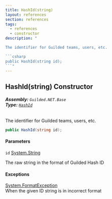 ```yaml
---
title: HashId(string)
layout: references
section: references
tags:
  - references
  - constructor
description: "

The identifier for Guilded teams, users, etc.

```csharp
public HashId(string id);
```"
---
```


## HashId(string) Constructor
###### **Assembly:** `Guilded.NET.Base`<br/>**Type:** [`HashId`](HashId 'Guilded.NET.Base.HashId')

The identifier for Guilded teams, users, etc.

```csharp
public HashId(string id);
```
#### Parameters

<a name='Guilded.NET.Base.HashId.HashId(string).id'></a>

`id` [System.String](https://docs.microsoft.com/en-us/dotnet/api/System.String 'System.String')

The raw string in the format of Guilded Hash ID

#### Exceptions

[System.FormatException](https://docs.microsoft.com/en-us/dotnet/api/System.FormatException 'System.FormatException')  
When the given ID string is in incorrect format